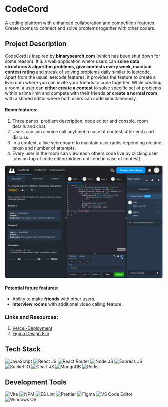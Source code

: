 # CodeCord

A coding platform with enhanced collaboration and competition features. Create rooms to connect and solve problems together with other coders.

## Project Description

CodeCord is inspired by **<span>binarysearch.com</span>** (which has been shut down for some reason). It is a web application where users can **solve data structures & algorithm problems, give contests every week, maintain contest rating** and streak of solving problems daily similar to leetcode.
Apart from the usual leetcode features, it provides the feature to create a live room where you can invite your friends to code together. While creating a room, a user can **either create a contest** to solve specific set of problems within a time limit and compete with their friends **or create a normal room** with a shared editor where both users can code simultaneously.

#### Room features:

1. Three panes: problem description, code editor and console, room details and chat.
2. Users can join a voice call anytime(in case of contest, after end) and discuss.
3. In a contest, a live scoreboard to maintain user ranks depending on time taken and number of attempts.
4. Every user in the room can view each others code live by clicking user tabs on top of code editor(hidden until end in case of contest).

![Room Design Prototype](room.png)

#### Potential future features:

- Ability to make **friends** with other users.
- **Interview rooms** with additional video calling feature.

### Links and Resources:
1. [Vercel-Deployment](https://www.codeack.tk/)
2. [Figma Design File](https://www.figma.com/file/8DlxMlZ3GNMAJzfSPmyvxi/CodeCord---Design-File?t=qgqGK3Qh1nPGnsIY-1) 

## Tech Stack

![JavaScript](https://img.shields.io/badge/JavaScript-323330?style=for-the-badge&logo=javascript&logoColor=F7DF1E)
![React JS](https://img.shields.io/badge/React-20232A?style=for-the-badge&logo=react&logoColor=61DAFB)
![React Router](https://img.shields.io/badge/React_Router-CA4245?style=for-the-badge&logo=react-router&logoColor=white)
![Node JS](https://img.shields.io/badge/Node.js-339933?style=for-the-badge&logo=nodedotjs&logoColor=white)
![Express JS](https://img.shields.io/badge/Express.js-000000?style=for-the-badge&logo=express&logoColor=white)
![Socket.IO](https://img.shields.io/badge/Socket.io-010101?&style=for-the-badge&logo=Socket.io&logoColor=white)
![Chart JS](https://img.shields.io/badge/Chart.js-FF6384?style=for-the-badge&logo=chartdotjs&logoColor=white)
![MongoDB](https://img.shields.io/badge/MongoDB-4EA94B?style=for-the-badge&logo=mongodb&logoColor=white)
![Redis](https://img.shields.io/badge/redis-%23DD0031.svg?&style=for-the-badge&logo=redis&logoColor=white)

## Development Tools

![Vite](https://img.shields.io/badge/Vite-B73BFE?style=for-the-badge&logo=vite&logoColor=FFD62E)
![NPM](https://img.shields.io/badge/npm-CB3837?style=for-the-badge&logo=npm&logoColor=white)
![ES Lint](https://img.shields.io/badge/eslint-3A33D1?style=for-the-badge&logo=eslint&logoColor=white)
![Prettier](https://img.shields.io/badge/prettier-1A2C34?style=for-the-badge&logo=prettier&logoColor=F7BA3E)
![Figma](https://img.shields.io/badge/Figma-F24E1E?style=for-the-badge&logo=figma&logoColor=white)
![VS Code Editor](https://img.shields.io/badge/Visual_Studio_Code-0078D4?style=for-the-badge&logo=visual%20studio%20code&logoColor=white)
![Windows OS](https://img.shields.io/badge/Windows-0078D6?style=for-the-badge&logo=windows&logoColor=white)
